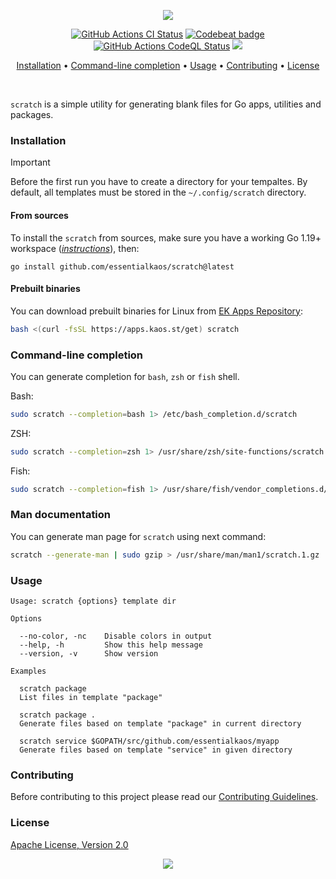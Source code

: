 <p align="center"><a href="#readme"><img src="https://gh.kaos.st/scratch.svg"/></a></p>

<p align="center">
  <a href="https://kaos.sh/w/scratch/ci"><img src="https://kaos.sh/w/scratch/ci.svg" alt="GitHub Actions CI Status" /></a>
  <a href="https://kaos.sh/b/scratch"><img src="https://kaos.sh/b/3b2ed0f2-1e39-4366-93f6-d955ca22ce3a.svg" alt="Codebeat badge" /></a>
  <a href="https://kaos.sh/w/scratch/codeql"><img src="https://kaos.sh/w/scratch/codeql.svg" alt="GitHub Actions CodeQL Status" /></a>
  <a href="#license"><img src="https://gh.kaos.st/apache2.svg"></a>
</p>

<p align="center"><a href="#installation">Installation</a> • <a href="#command-line-completion">Command-line completion</a> • <a href="#usage">Usage</a> • <a href="#contributing">Contributing</a> • <a href="#license">License</a></p>

<br/>

`scratch` is a simple utility for generating blank files for Go apps, utilities and packages.

### Installation

> [!IMPORTANT]
> Before the first run you have to create a directory for your tempaltes. By default, all templates must be stored in the `~/.config/scratch` directory.

#### From sources

To install the `scratch` from sources, make sure you have a working Go 1.19+ workspace (_[instructions](https://go.dev/doc/install)_), then:

```
go install github.com/essentialkaos/scratch@latest
```

#### Prebuilt binaries

You can download prebuilt binaries for Linux from [EK Apps Repository](https://apps.kaos.st/scratch/latest):

```bash
bash <(curl -fsSL https://apps.kaos.st/get) scratch
```

### Command-line completion

You can generate completion for `bash`, `zsh` or `fish` shell.

Bash:
```bash
sudo scratch --completion=bash 1> /etc/bash_completion.d/scratch
```


ZSH:
```bash
sudo scratch --completion=zsh 1> /usr/share/zsh/site-functions/scratch
```


Fish:
```bash
sudo scratch --completion=fish 1> /usr/share/fish/vendor_completions.d/scratch.fish
```

### Man documentation

You can generate man page for `scratch` using next command:

```bash
scratch --generate-man | sudo gzip > /usr/share/man/man1/scratch.1.gz
```

### Usage

```
Usage: scratch {options} template dir

Options

  --no-color, -nc    Disable colors in output
  --help, -h         Show this help message
  --version, -v      Show version

Examples

  scratch package
  List files in template "package"

  scratch package .
  Generate files based on template "package" in current directory

  scratch service $GOPATH/src/github.com/essentialkaos/myapp
  Generate files based on template "service" in given directory
```

### Contributing

Before contributing to this project please read our [Contributing Guidelines](https://github.com/essentialkaos/contributing-guidelines#contributing-guidelines).

### License

[Apache License, Version 2.0](https://www.apache.org/licenses/LICENSE-2.0)

<p align="center"><a href="https://essentialkaos.com"><img src="https://gh.kaos.st/ekgh.svg"/></a></p>

